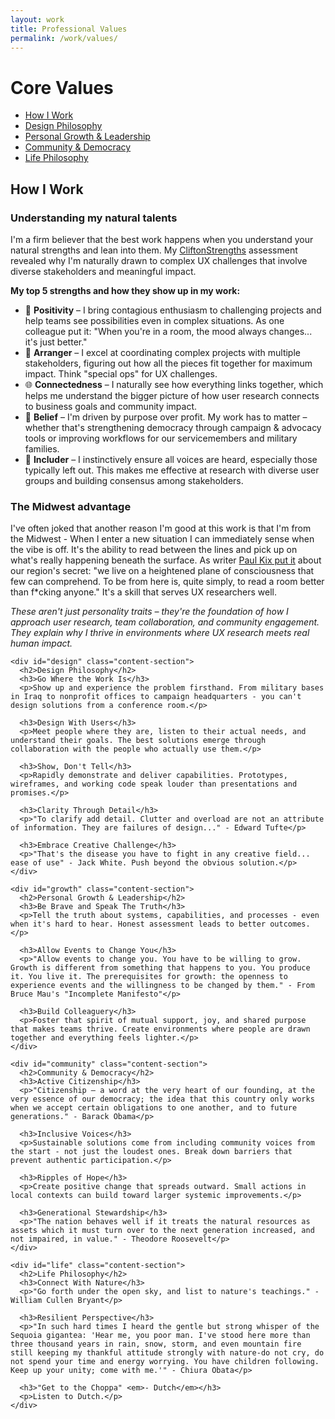 ```yaml
---
layout: work
title: Professional Values
permalink: /work/values/
---
```


# Core Values

<div class="two-column-container">
  <div class="two-column-nav">
    <ul>
      <li><a href="#howiwork" class="active">How I Work</a></li>
      <li><a href="#design">Design Philosophy</a></li>
      <li><a href="#growth">Personal Growth & Leadership</a></li>
      <li><a href="#community">Community & Democracy</a></li>
      <li><a href="#life">Life Philosophy</a></li>
    </ul>
  </div>
  
  <div class="two-column-content left-aligned">
    <div id="howiwork" class="content-section active">
      <h2>How I Work</h2>
      <h3>Understanding my natural talents</h3>
      <p>I'm a firm believer that the best work happens when you understand your natural strengths and lean into them. My <a href="https://www.gallup.com/cliftonstrengths/en/home.aspx" aria-label="Learn more about CliftonStrengths assessment (opens in a new tab)" target="_blank" rel="noopener noreferrer">CliftonStrengths</a> assessment revealed why I'm naturally drawn to complex UX challenges that involve diverse stakeholders and meaningful impact.</p>
      <p><strong>My top 5 strengths and how they show up in my work:</strong></p>
      <ul class="strengths-list">
        <li><span class="strength-emoji">🌟</span> <strong>Positivity</strong> – I bring contagious enthusiasm to challenging projects and help teams see possibilities even in complex situations. As one colleague put it: "When you're in a room, the mood always changes... it's just better."</li>
        <li><span class="strength-emoji">🔧</span> <strong>Arranger</strong> – I excel at coordinating complex projects with multiple stakeholders, figuring out how all the pieces fit together for maximum impact. Think "special ops" for UX challenges.</li>
        <li><span class="strength-emoji">🌐</span> <strong>Connectedness</strong> – I naturally see how everything links together, which helps me understand the bigger picture of how user research connects to business goals and community impact.</li>
        <li><span class="strength-emoji">🎯</span> <strong>Belief</strong> – I'm driven by purpose over profit. My work has to matter – whether that's strengthening democracy through campaign &amp; advocacy tools or improving workflows for our servicemembers and military families.</li>
        <li><span class="strength-emoji">🤝</span> <strong>Includer</strong> – I instinctively ensure all voices are heard, especially those typically left out. This makes me effective at research with diverse user groups and building consensus among stakeholders.</li>
      </ul>
      <h3>The Midwest advantage</h3>
      <p>I've often joked that another reason I'm good at this work is that I'm from the Midwest - When I enter a new situation I can immediately sense when the vibe is off. It's the ability to read between the lines and pick up on what's really happening beneath the surface. As writer <a href="https://www.thrillist.com/lifestyle/nation/my-life-living-midwestern-nice" aria-label="Read Paul Kix's article on Midwestern Nice (opens in a new tab)" target="_blank" rel="noopener noreferrer">Paul Kix put it</a> about our region's secret: "we live on a heightened plane of consciousness that few can comprehend. To be from here is, quite simply, to read a room better than f*cking anyone." It's a skill that serves UX researchers well.</p>
      <p><i>These aren't just personality traits – they're the foundation of how I approach user research, team collaboration, and community engagement. They explain why I thrive in environments where UX research meets real human impact.</i></p>
    </div>

    <div id="design" class="content-section">
      <h2>Design Philosophy</h2>
      <h3>Go Where the Work Is</h3>
      <p>Show up and experience the problem firsthand. From military bases in Iraq to nonprofit offices to campaign headquarters - you can't design solutions from a conference room.</p>

      <h3>Design With Users</h3>
      <p>Meet people where they are, listen to their actual needs, and understand their goals. The best solutions emerge through collaboration with the people who actually use them.</p>

      <h3>Show, Don't Tell</h3>
      <p>Rapidly demonstrate and deliver capabilities. Prototypes, wireframes, and working code speak louder than presentations and promises.</p>

      <h3>Clarity Through Detail</h3>
      <p>"To clarify add detail. Clutter and overload are not an attribute of information. They are failures of design..." - Edward Tufte</p>

      <h3>Embrace Creative Challenge</h3>
      <p>"That's the disease you have to fight in any creative field... ease of use" - Jack White. Push beyond the obvious solution.</p>
    </div>

    <div id="growth" class="content-section">
      <h2>Personal Growth & Leadership</h2>
      <h3>Be Brave and Speak The Truth</h3>
      <p>Tell the truth about systems, capabilities, and processes - even when it's hard to hear. Honest assessment leads to better outcomes.</p>

      <h3>Allow Events to Change You</h3>
      <p>"Allow events to change you. You have to be willing to grow. Growth is different from something that happens to you. You produce it. You live it. The prerequisites for growth: the openness to experience events and the willingness to be changed by them." - From Bruce Mau's "Incomplete Manifesto"</p>

      <h3>Build Colleaguery</h3>
      <p>Foster that spirit of mutual support, joy, and shared purpose that makes teams thrive. Create environments where people are drawn together and everything feels lighter.</p>
    </div>

    <div id="community" class="content-section">
      <h2>Community & Democracy</h2>
      <h3>Active Citizenship</h3>
      <p>"Citizenship – a word at the very heart of our founding, at the very essence of our democracy; the idea that this country only works when we accept certain obligations to one another, and to future generations." - Barack Obama</p>

      <h3>Inclusive Voices</h3>
      <p>Sustainable solutions come from including community voices from the start - not just the loudest ones. Break down barriers that prevent authentic participation.</p>

      <h3>Ripples of Hope</h3>
      <p>Create positive change that spreads outward. Small actions in local contexts can build toward larger systemic improvements.</p>

      <h3>Generational Stewardship</h3>
      <p>"The nation behaves well if it treats the natural resources as assets which it must turn over to the next generation increased, and not impaired, in value." - Theodore Roosevelt</p>
    </div>

    <div id="life" class="content-section">
      <h2>Life Philosophy</h2>
      <h3>Connect With Nature</h3>
      <p>"Go forth under the open sky, and list to nature's teachings." - William Cullen Bryant</p>

      <h3>Resilient Perspective</h3>
      <p>"In such hard times I heard the gentle but strong whisper of the Sequoia gigantea: 'Hear me, you poor man. I've stood here more than three thousand years in rain, snow, storm, and even mountain fire still keeping my thankful attitude strongly with nature-do not cry, do not spend your time and energy worrying. You have children following. Keep up your unity; come with me.'" - Chiura Obata</p>

      <h3>"Get to the Choppa" <em>- Dutch</em></h3>
      <p>Listen to Dutch.</p>
    </div>
  </div>
</div>

<script src="/assets/js/two-column-nav.js"></script> 